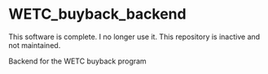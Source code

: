 # WETC_buyback_backend
This software is complete. I no longer use it. This repository is inactive and not maintained.

Backend for the WETC buyback program
